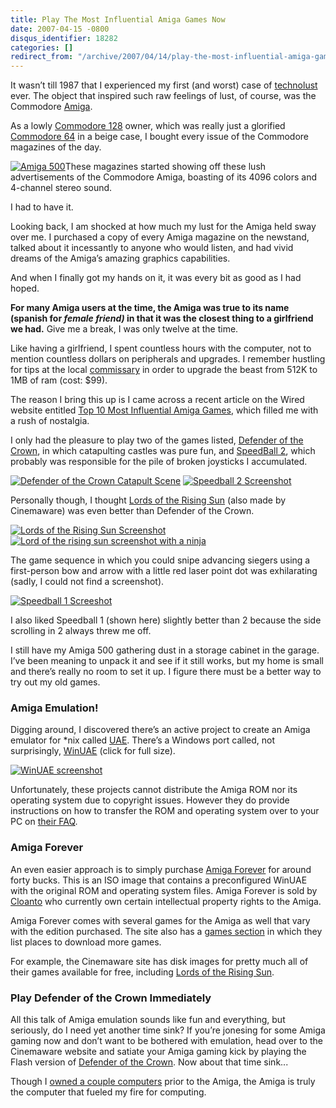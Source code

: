 ```yaml
---
title: Play The Most Influential Amiga Games Now
date: 2007-04-15 -0800
disqus_identifier: 18282
categories: []
redirect_from: "/archive/2007/04/14/play-the-most-influential-amiga-games-now.aspx/"
---
```


It wasn’t till 1987 that I experienced my first (and worst) case of
[technolust](http://www.urbandictionary.com/define.php?term=technolust "Definition of Technolust")
ever. The object that inspired such raw feelings of lust, of course, was
the Commodore
[Amiga](http://en.wikipedia.org/wiki/Amiga "Amiga on Wikipedia").

As a lowly [Commodore
128](http://en.wikipedia.org/wiki/Commodore_128 "Commodore 128 on Wikipedia")
owner, which was really just a glorified [Commodore
64](http://en.wikipedia.org/wiki/Commodore_64 "Commodore 64 on Wikipedia")
in a beige case, I bought every issue of the Commodore magazines of the
day.

[![Amiga
500](https://haacked.com/images/haacked_com/WindowsLiveWriter/PlayTheMostInfluentialAmigaGames_10096/amiga500_thumb1.jpg)](https://haacked.com/images/haacked_com/WindowsLiveWriter/PlayTheMostInfluentialAmigaGames_10096/amiga5003.jpg)These
magazines started showing off these lush advertisements of the Commodore
Amiga, boasting of its 4096 colors and 4-channel stereo sound.

I had to have it.

Looking back, I am shocked at how much my lust for the Amiga held sway
over me. I purchased a copy of every Amiga magazine on the newstand,
talked about it incessantly to anyone who would listen, and had vivid
dreams of the Amiga’s amazing graphics capabilities.

And when I finally got my hands on it, it was every bit as good as I had
hoped.

**For many Amiga users at the time, the Amiga was true to its name
(spanish for *female friend)* in that it was the closest thing to a
girlfriend we had.** Give me a break, I was only twelve at the time.

Like having a girlfriend, I spent countless hours with the computer, not
to mention countless dollars on peripherals and upgrades. I remember
hustling for tips at the local
[commissary](http://dictionary.reference.com/browse/commissary "Commissary definition.")
in order to upgrade the beast from 512K to 1MB of ram (cost: \$99).

The reason I bring this up is I came across a recent article on the
Wired website entitled [Top 10 Most Influential Amiga
Games](http://www.wired.com/gaming/gamingreviews/multimedia/2007/04/gallery_amiga0411? "Top 10 Most Influential Amiga Games - Wired Article"),
which filled me with a rush of nostalgia.

I only had the pleasure to play two of the games listed, [Defender of
the
Crown](http://www.wired.com/gaming/gamingreviews/multimedia/2007/04/gallery_amiga0411?slide=2&slideView=2 "Defender of the Crown Summary"),
in which catapulting castles was pure fun, and [SpeedBall
2](http://www.wired.com/gaming/gamingreviews/multimedia/2007/04/gallery_amiga0411?slide=4&slideView=3 "Speedball 2 Summary"),
which probably was responsible for the pile of broken joysticks I
accumulated.

[![Defender of the Crown Catapult
Scene](https://haacked.com/images/haacked_com/WindowsLiveWriter/PlayTheMostInfluentialAmigaGames_10096/doccatapult.png)](https://haacked.com/images/haacked_com/WindowsLiveWriter/PlayTheMostInfluentialAmigaGames_10096/doccatapult1.png)
[![Speedball 2
Screenshot](https://haacked.com/images/haacked_com/WindowsLiveWriter/PlayTheMostInfluentialAmigaGames_10096/Speedball2_s52.png)](https://haacked.com/images/haacked_com/WindowsLiveWriter/PlayTheMostInfluentialAmigaGames_10096/Speedball2_s53.png)

Personally though, I thought [Lords of the Rising
Sun](http://www.cinemaware.com/clsgame_lords.asp "Lords of the Rising Sun")
(also made by Cinemaware) was even better than Defender of the Crown.

[![Lords of the Rising Sun
Screenshot](https://haacked.com/images/haacked_com/WindowsLiveWriter/PlayTheMostInfluentialAmigaGames_10096/lorscastle_thumb2.jpg)](https://haacked.com/images/haacked_com/WindowsLiveWriter/PlayTheMostInfluentialAmigaGames_10096/lorscastle4.jpg)
[![Lord of the rising sun screenshot with a
ninja](https://haacked.com/images/haacked_com/WindowsLiveWriter/PlayTheMostInfluentialAmigaGames_10096/lorsninja.gif)](https://haacked.com/images/haacked_com/WindowsLiveWriter/PlayTheMostInfluentialAmigaGames_10096/lorsninja1.gif)

The game sequence in which you could snipe advancing siegers using a
first-person bow and arrow with a little red laser point dot was
exhilarating (sadly, I could not find a screenshot).

[![Speedball 1
Screeshot](https://haacked.com/images/haacked_com/WindowsLiveWriter/PlayTheMostInfluentialAmigaGames_10096/Speedball_thumb1.png)](https://haacked.com/images/haacked_com/WindowsLiveWriter/PlayTheMostInfluentialAmigaGames_10096/Speedball3.png)

I also liked Speedball 1 (shown here) slightly better than 2 because the
side scrolling in 2 always threw me off.

I still have my Amiga 500 gathering dust in a storage cabinet in the
garage. I’ve been meaning to unpack it and see if it still works, but my
home is small and there’s really no room to set it up. I figure there
must be a better way to try out my old games.

### Amiga Emulation!

Digging around, I discovered there’s an active project to create an
Amiga emulator for \*nix called
[UAE](http://uae.coresystems.de/ "Amiga Emulator"). There’s a Windows
port called, not surprisingly,
[WinUAE](http://www.winuae.net/ "Windows port of the UAE Amiga Emulator") (click
for full size).

[![WinUAE
screenshot](https://haacked.com/images/haacked_com/WindowsLiveWriter/PlayTheMostInfluentialAmigaGames_10096/WinUAEProperties_thumb3.png)](https://haacked.com/images/haacked_com/WindowsLiveWriter/PlayTheMostInfluentialAmigaGames_10096/WinUAEProperties5.png)

Unfortunately, these projects cannot distribute the Amiga ROM nor its
operating system due to copyright issues. However they do provide
instructions on how to transfer the ROM and operating system over to
your PC on [their
FAQ](http://www.pcguru.plus.com/uae_transfer.html "UAE Faq").

### Amiga Forever

An even easier approach is to simply purchase [Amiga
Forever](http://www.amigaforever.com/ "Amiga Forever") for around forty
bucks. This is an ISO image that contains a preconfigured WinUAE with
the original ROM and operating system files. Amiga Forever is sold by
[Cloanto](http://www.cloanto.com/ "Cloanto") who currently own certain
intellectual property rights to the Amiga.

Amiga Forever comes with several games for the Amiga as well that vary
with the edition purchased. The site also has a [games
section](http://www.amigaforever.com/games/ "Games for the Amiga") in
which they list places to download more games.

For example, the Cinemaware site has disk images for pretty much all of
their games available for free, including [Lords of the Rising
Sun](http://www.cinemaware.com/clsgame_lords.asp?sel=amrom "Lords of the Rising Sun").

### Play Defender of the Crown Immediately

All this talk of Amiga emulation sounds like fun and everything, but
seriously, do I need yet another time sink? If you’re jonesing for some
Amiga gaming now and don’t want to be bothered with emulation, head over
to the Cinemaware website and satiate your Amiga gaming kick by playing
the Flash version of [Defender of the
Crown](http://www.cinemaware.com/play_dotc.asp "Defender of the Crown").
Now about that time sink...

Though I [owned a couple
computers](https://haacked.com/archive/2005/03/12/what-is-your-blogger-handle.aspx "My computers")
prior to the Amiga, the Amiga is truly the computer that fueled my fire
for computing.

